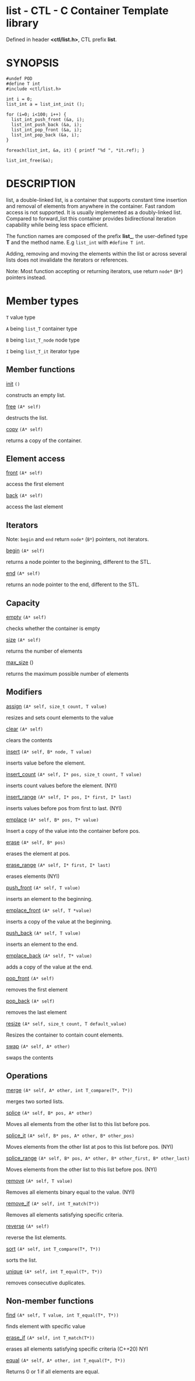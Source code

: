 # list - CTL - C Container Template library

Defined in header **<ctl/list.h>**, CTL prefix **list**.

# SYNOPSIS

    #undef POD
    #define T int
    #include <ctl/list.h>

    int i = 0;
    list_int a = list_int_init ();

    for (i=0; i<100; i++) {
      list_int_push_front (&a, i);
      list_int_push_back (&a, i);
      list_int_pop_front (&a, i);
      list_int_pop_back (&a, i);
    }

    foreach(list_int, &a, it) { printf "%d ", *it.ref); }

    list_int_free(&a);

# DESCRIPTION

list, a double-linked list, is a container that supports constant time insertion
and removal of elements from anywhere in the container. Fast random access is
not supported. It is usually implemented as a doubly-linked list. Compared to
forward_list this container provides bidirectional iteration capability
while being less space efficient.

The function names are composed of the prefix **list_**, the user-defined type
**T** and the method name. E.g `list_int` with `#define T int`.

Adding, removing and moving the elements within the list or across several lists
does not invalidate the iterators or references.

Note:
Most function accepting or returning iterators, use return `node*` (`B*`)
pointers instead.

# Member types

`T`                     value type

`A` being `list_T`       container type

`B` being `list_T_node`  node type

`I` being `list_T_it`    iterator type

## Member functions

[init](list/init.md) `()`

constructs an empty list.

[free](list/free.md) `(A* self)`

destructs the list.

[copy](list/copy.md) `(A* self)`

returns a copy of the container.

## Element access

[front](list/front.md) `(A* self)`

access the first element

[back](list/back.md) `(A* self)`

access the last element

## Iterators

Note: `begin` and `end` return `node*` (`B*`) pointers, not iterators.

[begin](list/begin.md) `(A* self)`

returns a node pointer to the beginning, different to the STL.

[end](list/end.md) `(A* self)`

returns an node pointer to the end, different to the STL.

## Capacity

[empty](list/empty.md) `(A* self)`

checks whether the container is empty

[size](list/size.md) `(A* self)`

returns the number of elements

[max_size](list/max_size.md) ()

returns the maximum possible number of elements

## Modifiers

[assign](list/assign.md) `(A* self, size_t count, T value)`

resizes and sets count elements to the value

[clear](list/clear.md) `(A* self)`

clears the contents

[insert](list/insert.md) `(A* self, B* node, T value)`

inserts value before the element.

[insert_count](list/insert.md) `(A* self, I* pos, size_t count, T value)`

inserts count values before the element. (NYI)

[insert_range](list/insert.md) `(A* self, I* pos, I* first, I* last)`

inserts values before pos from first to last. (NYI)

[emplace](list/emplace.md) `(A* self, B* pos, T* value)`

Insert a copy of the value into the container before pos.

[erase](list/erase.md) `(A* self, B* pos)`

erases the element at pos.

[erase_range](list/erase.md) `(A* self, I* first, I* last)`

erases elements (NYI)

[push_front](list/push_front.md) `(A* self, T value)`

inserts an element to the beginning.

[emplace_front](list/emplace_front.md) `(A* self, T *value)`

inserts a copy of the value at the beginning.

[push_back](list/push_back.md) `(A* self, T value)`

inserts an element to the end.

[emplace_back](map/emplace_back.md) `(A* self, T* value)`

adds a copy of the value at the end.

[pop_front](list/pop_front.md) `(A* self)`

removes the first element

[pop_back](list/pop_back.md) `(A* self)`

removes the last element

[resize](list/resize.md) `(A* self, size_t count, T default_value)`

Resizes the container to contain count elements.

[swap](list/swap.md) `(A* self, A* other)`

swaps the contents

## Operations

[merge](list/merge.md) `(A* self, A* other, int T_compare(T*, T*))`

merges two sorted lists.

[splice](list/splice.md) `(A* self, B* pos, A* other)`

Moves all elements from the other list to this list before pos.

[splice_it](list/splice.md) `(A* self, B* pos, A* other, B* other_pos)`

Moves elements from the other list at pos to this list before pos. (NYI)

[splice_range](list/splice.md) `(A* self, B* pos, A* other, B* other_first, B* other_last)`

Moves elements from the other list to this list before pos. (NYI)

[remove](list/remove.md) `(A* self, T value)`

Removes all elements binary equal to the value. (NYI)

[remove_if](list/remove.md) `(A* self, int T_match(T*))`

Removes all elements satisfying specific criteria.

[reverse](list/reverse.md) `(A* self)`

reverse the list elements.

[sort](list/sort.md) `(A* self, int T_compare(T*, T*))`

sorts the list.

[unique](list/unique.md) `(A* self, int T_equal(T*, T*))`

removes consecutive duplicates.

## Non-member functions

[find](list/find.md) `(A* self, T value, int T_equal(T*, T*))`

finds element with specific value

[erase_if](list/erase_if.md) `(A* self, int T_match(T*))`

erases all elements satisfying specific criteria (C++20) NYI

[equal](list/equal.md) `(A* self, A* other, int T_equal(T*, T*))`

Returns 0 or 1 if all elements are equal.
